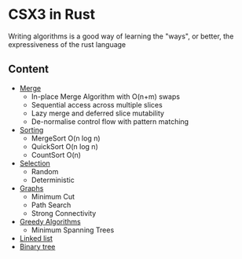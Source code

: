 # CSX3 in Rust 
Writing algorithms is a good way of learning the "ways", or better, the expressiveness of the rust language

## Content
- [Merge](https://gvelim.github.io/CSX0003RUST/merge.html)
  - In-place Merge Algorithm with O(n+m) swaps
  - Sequential access across multiple slices
  - Lazy merge and deferred slice mutability
  - De-normalise control flow with pattern matching
- [Sorting](https://gvelim.github.io/CSX0003RUST/sort.html)
  - MergeSort O(n log n)
  - QuickSort O(n log n)
  - CountSort O(n)
- [Selection](https://gvelim.github.io/CSX0003RUST/selection.html)
  - Random
  - Deterministic
- [Graphs](https://github.com/gvelim/CSX0003RUST/blob/master/src/graphs/README.md) 
  - Minimum Cut
  - Path Search
  - Strong Connectivity
- [Greedy Algorithms](./src/greedy/README.md)
  - Minimum Spanning Trees
- [Linked list](./src/linkedlists/README.md)
- [Binary tree](./src/trees/README.md)
